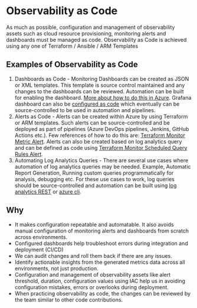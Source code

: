 # Observability as Code

As much as possible, configuration and management of observability assets such as cloud resource provisioning, monitoring alerts and dashboards must be managed as code. Observability as Code is achieved using any one of Terraform / Ansible / ARM Templates

## Examples of Observability as Code

1. Dashboards as Code - Monitoring Dashboards can be created as JSON or XML templates. This template is source control maintained and any changes to the dashboards can be reviewed. Automation can be built for enabling the dashboard. [More about how to do this in Azure](https://learn.microsoft.com/en-us/azure/azure-portal/azure-portal-dashboards-create-programmatically). Grafana dashboard can also be [configured as code](https://grafana.com/blog/2020/02/26/how-to-configure-grafana-as-code/) which eventually can be source-controlled to be used in automation and pipelines.
2. Alerts as Code - Alerts can be created within Azure by using Terraform or ARM templates. Such alerts can be source-controlled and be deployed as part of pipelines (Azure DevOps pipelines, Jenkins, GitHub Actions etc.). Few references of how to do this are: [Terraform Monitor Metric Alert](https://registry.terraform.io/providers/hashicorp/azurerm/latest/docs/resources/monitor_metric_alert). Alerts can also be created based on log analytics query and can be defined as code using [Terraform Monitor Scheduled Query Rules Alert](https://registry.terraform.io/providers/hashicorp/azurerm/latest/docs/resources/monitor_scheduled_query_rules_alert#example-usage).
3. Automating Log Analytics Queries - There are several use cases where automation of log analytics queries may be needed. Example, Automatic Report Generation, Running custom queries programmatically for analysis, debugging etc. For these use cases to work, log queries should be source-controlled and automation can be built using [log analytics REST](https://learn.microsoft.com/en-us/rest/api/loganalytics/) or [azure cli](https://learn.microsoft.com/en-us/cli/azure/ext/log-analytics/monitor/log-analytics?view=azure-cli-latest).

## Why

- It makes configuration repeatable and automatable. It also avoids manual configuration of monitoring alerts and dashboards from scratch across environments.
- Configured dashboards help troubleshoot errors during integration and deployment (CI/CD)
- We can audit changes and roll them back if there are any issues.
- Identify actionable insights from the generated metrics data across all environments, not just production.
- Configuration and management of observability assets like alert threshold, duration, configuration
values using IAC help us in avoiding configuration mistakes, errors or overlooks during deployment.
- When practicing observability as code, the changes can be reviewed by the team similar to other code
contributions.
